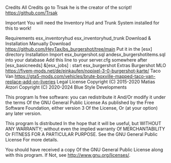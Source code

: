 Credits
All Credits go to Trsak he is the creator of the script! https://github.com/Trsak

Important
You will need the Inventory Hud and Trunk System installed for this to work!

Requirements
esx_inventoryhud
esx_inventoryhud_trunk
Download & Installation
Manually
Download https://github.com/HeyTax/bs_burgershot/tree/main
Put it in the [esx] directory
Installation
Import esx_burgershot.sql andesx_burgershotitems.sql into your database
Add this line to your server.cfg somewhere after [esx_basicneeds] &[esx_jobs] :
start esx_burgershot
Extras
Burgershot MLO https://fivem-mods.net/de/einkaufen/nopixel-3-0-burgershot-karte/
Taco Van https://gta5-mods.com/vehicles/brute-boxville-mapped-taco-van-replace-add-on-liveries
Legal
License
Copyright (C) 2015-2020 Matias Atzori Copyright (C) 2020-2024 Blue Style Developments

This program Is free software: you can redistribute it And/Or modify it under the terms Of the GNU General Public License As published by the Free Software Foundation, either version 3 Of the License, Or (at your option) any later version.

This program Is distributed In the hope that it will be useful, but WITHOUT ANY WARRANTY; without even the implied warranty Of MERCHANTABILITY Or FITNESS FOR A PARTICULAR PURPOSE. See the GNU General Public License For more details.

You should have received a copy Of the GNU General Public License along with this program. If Not, see http://www.gnu.org/licenses/.